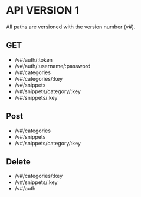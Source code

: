 # API VERSION 1

All paths are versioned with the version number (v#).

## GET
- /v#/auth/:token
- /v#/auth/:username/:password
- /v#/categories
- /v#/categories/:key
- /v#/snippets
- /v#/snippets/category/:key
- /v#/snippets/:key

## Post
- /v#/categories
- /v#/snippets
- /v#/snippets/category/:key

## Delete
- /v#/categories/:key
- /v#/snippets/:key
- /v#/auth

